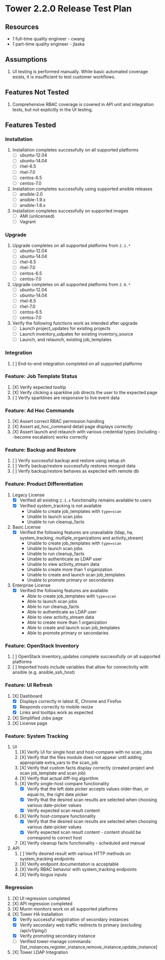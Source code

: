 # Tower 2.2.0 Release Test Plan

## Resources
* 1 full-time quality engineer - cwang
* 1 part-time quality engineer - jlaska

## Assumptions
1. UI testing is performed manually.  While basic automated coverage exists, it is insufficient to test customer workflows.

## Features Not Tested
1. Comprehensive RBAC coverage is covered in API unit and integration tests, but not explicitly in the UI testing.

## Features Tested

### Installation
1. Installation completes successfully on all supported platforms
    * [ ] ubuntu-12.04
    * [ ] ubuntu-14.04
    * [ ] rhel-6.5
    * [ ] rhel-7.0
    * [ ] centos-6.5
    * [ ] centos-7.0
1. Installation completes successfully using supported ansible releases
    * [ ] ansible-2.0
    * [ ] ansible-1.9.x
    * [ ] ansible-1.8.x
1. Installation completes successfully on supported images
    * [ ] AMI (unlicensed)
    * [ ] Vagrant

### Upgrade
1. Upgrade completes on all supported platforms from `2.1.*`
    * [ ] ubuntu-12.04
    * [ ] ubuntu-14.04
    * [ ] rhel-6.5
    * [ ] rhel-7.0
    * [ ] centos-6.5
    * [ ] centos-7.0
1. Upgrade completes on all supported platforms from `2.0.*`
    * [ ] ubuntu-12.04
    * [ ] ubuntu-14.04
    * [ ] rhel-6.5
    * [ ] rhel-7.0
    * [ ] centos-6.5
    * [ ] centos-7.0
1. Verify the following functions work as intended after upgrade
    * [ ] Launch project_updates for existing projects
    * [ ] Launch inventory_udpates for existing inventory_source
    * [ ] Launch, and relaunch, existing job_templates

### Integration
1. [ ] End-to-end integration completed on all supported platforms

### Feature: Job Template Status
1. [X] Verify expected tooltip
1. [X] Verify clicking a sparkline job directs the user to the expected page
1. [ ] Verify sparklines are responsive to live event data

### Feature: Ad Hoc Commands
1. [X] Assert correct RBAC permission handling
1. [X] Assert ad_hoc_command detail page displays correctly
1. [X] Assert launch and relaunch with various credential types (including --become escalation) works correctly

### Feature: Backup and Restore
1. [ ] Verify successful backup and restore using setup.sh
1. [ ] Verify backup/restore successfully restores mongod data
1. [ ] Verify backup/restore behaves as expected with remote db

### Feature: Product Differentiation
1. Legacy License
    * [X] Verified all existing `2.1.x` functionality remains available to users
    * [X] Verified system_tracking is not available
        * Unable to create job_templates with `type=scan`
        * Unable to launch scan jobs
        * Unable to run cleanup_facts
1. Basic License
    * [X] Verified the following features are unavailable (ldap, ha, system_tracking, multiple_organizations and activity_stream)
        * Unable to create job_templates with `type=scan`
        * Unable to launch scan jobs
        * Unable to run cleanup_facts
        * Unable to authenticate as LDAP user
        * Unable to view activity_stream data
        * Unable to create more than 1 organization
        * Unable to create and launch scan job_templates
        * Unable to promote primary or secondaries
1. Enterprise License
    * [X] Verified the following features are available
        * Able to create job_templates with `type=scan`
        * Able to launch scan jobs
        * Able to run cleanup_facts
        * Able to authenticate as LDAP user
        * Able to view activity_stream data
        * Able to create more than 1 organization
        * Able to create and launch scan job_templates
        * Able to promote primary or secondaries

### Feature: OpenStack Inventory
1. [ ] OpenStack inventory_updates complete successfully on all supported platforms
2. [ ] Imported hosts include variables that allow for connectivity with ansible (e.g. ansible_ssh_host)

### Feature: UI Refresh
1. [X] Dashboard
   * [X] Displays correctly in latest IE, Chrome and Firefox
   * [X] Responds correctly to mobile resize
   * [X] Links and tooltips work as expected
2. [X] Simplified Jobs page
3. [X] License page

### Feature: System Tracking
1. UI
    1. [X] Verify UI for single host and host-compare with no scan_jobs
    2. [X] Verify that the files module does not appear until adding appropriate extra_vars to the scan_job
    3. [X] Verify that custom facts display correctly (created project and scan job_template and scan job)
    4. [X] Verify that actual diff-ing algorithm
    5. [X] Verify single-host compare functionality
       * [X] Verify that the left date picker accepts values older-than, or equal-to, the right date picker
       * [X] Verify that the desired scan results are selected when choosing various date-picker values
       * [X] Verify expected scan result content
    6. [X] Verify host-compare functionality
       * [X] Verify that the desired scan results are selected when choosing various date-picker values
       * [X] Verify expected scan result content - content should be correspond to correct host
    7. [X] Verify cleanup facts functionality - scheduled and manual
2. API
    1. [ ] Verify desired result with various HTTP methods on system_tracking endpoints
    2. [X] Verify endpoint documentation is acceptable
    3. [X] Verify RBAC behavior with system_tracking endpoints
    4. [X] Verify bogus inputs

### Regression
1. [X] UI regression completed
1. [X] API regression completed
1. [X] Munin monitors work on all supported platforms
1. [X] Tower HA installation
    * [X] Verify successful registration of secondary instances
    * [X] Verify secondary web traffic redirects to primary (excluding /api/v1/ping/)
    * [X] Verify promoting secondary instance
    * [ ] Verified tower-manage commands: [list_instances,register_instance,remove_instance,update_instance]
1. [X] Tower LDAP Integration
